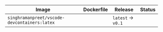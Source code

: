 Image | Dockerfile | Release | Status
----- | ---------- | ------- | ------
`singhramanpreet/vscode-devcontainers:latex` | | `latest` -> `v0.1` | 
